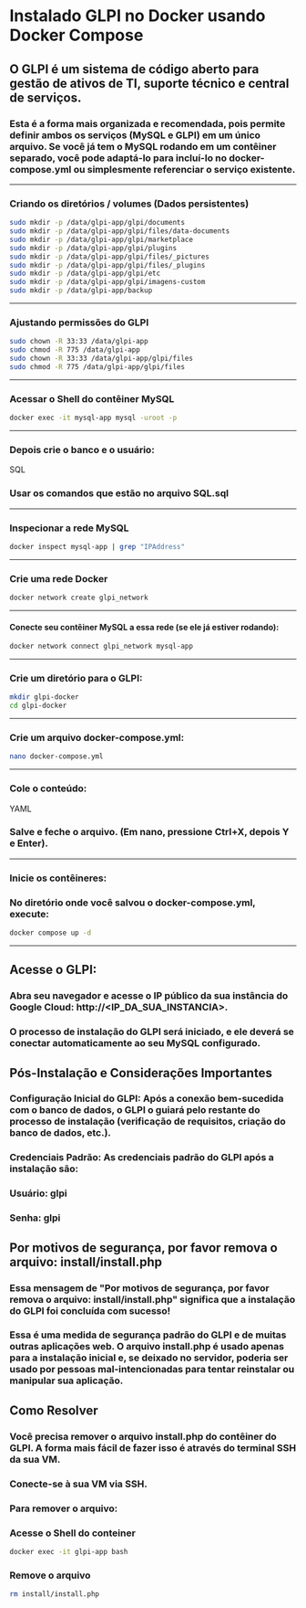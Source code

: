 ﻿
# Instalado GLPI no Docker usando Docker Compose
## O GLPI é um sistema de código aberto para gestão de ativos de TI, suporte técnico e central de serviços.

### Esta é a forma mais organizada e recomendada, pois permite definir ambos os serviços (MySQL e GLPI) em um único arquivo. Se você já tem o MySQL rodando em um contêiner separado, você pode adaptá-lo para incluí-lo no docker-compose.yml ou simplesmente referenciar o serviço existente.
--------
### Criando os diretórios / volumes (Dados persistentes)
````Bash
sudo mkdir -p /data/glpi-app/glpi/documents
sudo mkdir -p /data/glpi-app/glpi/files/data-documents
sudo mkdir -p /data/glpi-app/glpi/marketplace
sudo mkdir -p /data/glpi-app/glpi/plugins
sudo mkdir -p /data/glpi-app/glpi/files/_pictures
sudo mkdir -p /data/glpi-app/glpi/files/_plugins
sudo mkdir -p /data/glpi-app/glpi/etc
sudo mkdir -p /data/glpi-app/glpi/imagens-custom
sudo mkdir -p /data/glpi-app/backup
````
-------------
### Ajustando permissões do GLPI
````Bash
sudo chown -R 33:33 /data/glpi-app
sudo chmod -R 775 /data/glpi-app
sudo chown -R 33:33 /data/glpi-app/glpi/files
sudo chmod -R 775 /data/glpi-app/glpi/files
````
----------------
### Acessar o Shell do contêiner MySQL 
````Bash   
docker exec -it mysql-app mysql -uroot -p
````
------------
### Depois crie o banco e o usuário:
SQL
### Usar os comandos que estão no arquivo SQL.sql
-----------
### Inspecionar a rede MySQL
````Bash
docker inspect mysql-app | grep "IPAddress"
````
----------
### Crie uma rede Docker
````Bash
docker network create glpi_network
````
----------
#### Conecte seu contêiner MySQL a essa rede (se ele já estiver rodando):
````Bash
docker network connect glpi_network mysql-app
````
-----------
### Crie um diretório para o GLPI:
````Bash
mkdir glpi-docker
cd glpi-docker
````
-----------
### Crie um arquivo docker-compose.yml:
````Bash
nano docker-compose.yml
````
--------------
### Cole o conteúdo:
YAML
### Salve e feche o arquivo. (Em nano, pressione Ctrl+X, depois Y e Enter).
---------------
### Inicie os contêineres:
### No diretório onde você salvou o docker-compose.yml, execute:
````Bash
docker compose up -d
````
-----------
## Acesse o GLPI:
### Abra seu navegador e acesse o IP público da sua instância do Google Cloud: http://<IP_DA_SUA_INSTANCIA>. 
### O processo de instalação do GLPI será iniciado, e ele deverá se conectar automaticamente ao seu MySQL configurado.

## Pós-Instalação e Considerações Importantes
### Configuração Inicial do GLPI: Após a conexão bem-sucedida com o banco de dados, o GLPI o guiará pelo restante do processo de instalação (verificação de requisitos, criação do banco de dados, etc.).

### Credenciais Padrão: As credenciais padrão do GLPI após a instalação são:

### Usuário: glpi

### Senha: glpi

## Por motivos de segurança, por favor remova o arquivo: install/install.php
### Essa mensagem de "Por motivos de segurança, por favor remova o arquivo: install/install.php" significa que a instalação do GLPI foi concluída com sucesso!

### Essa é uma medida de segurança padrão do GLPI e de muitas outras aplicações web. O arquivo install.php é usado apenas para a instalação inicial e, se deixado no servidor, poderia ser usado por pessoas mal-intencionadas para tentar reinstalar ou manipular sua aplicação.

## Como Resolver
### Você precisa remover o arquivo install.php do contêiner do GLPI. A forma mais fácil de fazer isso é através do terminal SSH da sua VM.

### Conecte-se à sua VM via SSH.

### Para remover o arquivo:

### Acesse o Shell do conteiner
````Bash
docker exec -it glpi-app bash
````
### Remove o arquivo
````Bash
rm install/install.php
````




